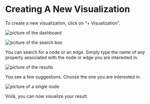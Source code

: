# Creating A New Visualization

To create a new visualization, click on "+ Visualization".

![picture of the dashboard](https://github.com/Linkurious/linkurious-enterprise-manual/blob/master/screenshots/1.png)

![pciture of the search box](https://github.com/Linkurious/linkurious-enterprise-manual/blob/master/screenshots/2.png)

You can search for a node or an edge. Simply type the name of any property associated with the node or edge you are interested in.

![picture of the results](https://github.com/Linkurious/linkurious-enterprise-manual/blob/master/screenshots/3.png)

You see a few suggestions. Choose the one you are interested in.

![picture of a single node](https://github.com/Linkurious/linkurious-enterprise-manual/blob/master/screenshots/4.png)

Voilà, you can now visualize your result.